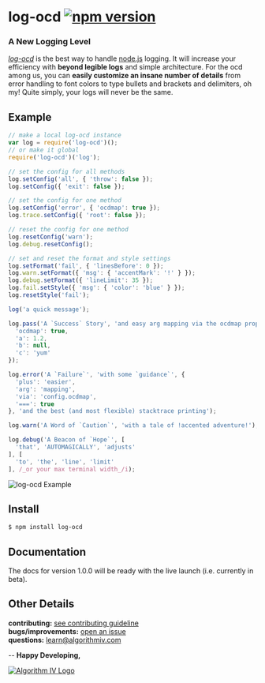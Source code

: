 # log-ocd [![npm version](https://badge.fury.io/js/log-ocd.svg)](https://badge.fury.io/js/log-ocd)
### A New Logging Level
[_log-ocd_](https://github.com/imaginate/log-ocd) is the best way to handle [node.js](https://nodejs.org) logging. It will increase your efficiency with **beyond legible logs** and simple architecture. For the ocd among us, you can **easily customize an insane number of details** from error handling to font colors to type bullets and brackets and delimiters, oh my! Quite simply, your logs will never be the same.

## Example
```javascript
// make a local log-ocd instance
var log = require('log-ocd')();
// or make it global
require('log-ocd')('log');

// set the config for all methods
log.setConfig('all', { 'throw': false });
log.setConfig({ 'exit': false });

// set the config for one method
log.setConfig('error', { 'ocdmap': true });
log.trace.setConfig({ 'root': false });

// reset the config for one method
log.resetConfig('warn');
log.debug.resetConfig();

// set and reset the format and style settings
log.setFormat('fail', { 'linesBefore': 0 });
log.warn.setFormat({ 'msg': { 'accentMark': '!' } });
log.debug.setFormat({ 'lineLimit': 35 });
log.fail.setStyle({ 'msg': { 'color': 'blue' } });
log.resetStyle('fail');

log('a quick message');

log.pass('A `Success` Story', 'and easy arg mapping via the ocdmap property', {
  'ocdmap': true,
  'a': 1.2,
  'b': null,
  'c': 'yum'
});

log.error('A `Failure`', 'with some `guidance`', {
  'plus': 'easier',
  'arg': 'mapping',
  'via': 'config.ocdmap',
  '===': true
}, 'and the best (and most flexible) stacktrace printing');

log.warn('A Word of `Caution`', 'with a tale of !accented adventure!');

log.debug('A Beacon of `Hope`', [
  'that', 'AUTOMAGICALLY', 'adjusts'
], [
  'to', 'the', 'line', 'limit'
], /_or your max terminal width_/i);
```
<img src="http://www.algorithmiv.com/images/log-ocd/example-c9783b9285f4f7f1abfd.png" alt="log-ocd Example" />


## Install
```bash
$ npm install log-ocd
```


## Documentation
The docs for version 1.0.0 will be ready with the live launch (i.e. currently in beta).


## Other Details
**contributing:** [see contributing guideline](https://github.com/imaginate/log-ocd/blob/master/CONTRIBUTING.md)<br>
**bugs/improvements:** [open an issue](https://github.com/imaginate/log-ocd/issues)<br>
**questions:** learn@algorithmiv.com


--
**Happy Developing,**

<a href="http://www.algorithmiv.com/log-ocd"><img src="http://www.algorithmiv.com/images/aIV-logo.png" alt="Algorithm IV Logo" /></a>
